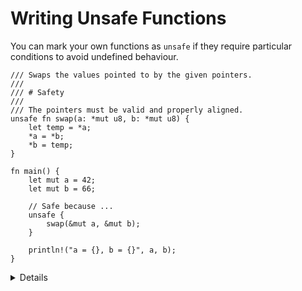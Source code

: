 # Writing Unsafe Functions

You can mark your own functions as `unsafe` if they require particular conditions to avoid undefined
behaviour.

```rust,editable
/// Swaps the values pointed to by the given pointers.
///
/// # Safety
///
/// The pointers must be valid and properly aligned.
unsafe fn swap(a: *mut u8, b: *mut u8) {
    let temp = *a;
    *a = *b;
    *b = temp;
}

fn main() {
    let mut a = 42;
    let mut b = 66;

    // Safe because ...
    unsafe {
        swap(&mut a, &mut b);
    }

    println!("a = {}, b = {}", a, b);
}
```

<details>

We wouldn't actually use pointers for this because it can be done safely with references.

Note that unsafe code is allowed within an unsafe function without an `unsafe` block. We can
prohibit this with `#[deny(unsafe_op_in_unsafe_fn)]`. Try adding it and see what happens.

</details>
